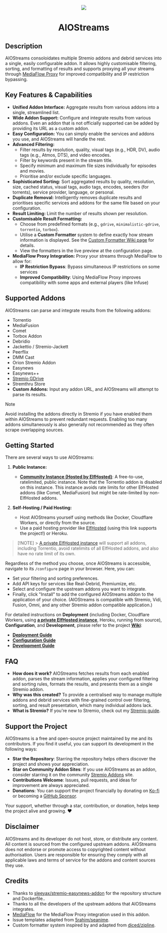 <p align="center"><img src="https://raw.githubusercontent.com/Viren070/AIOStreams/refs/heads/main/packages/frontend/public/assets/logo.png" /></p>
<h1 align="center" id="title">AIOStreams</h1>

## Description

AIOStreams consoloidates multiple Stremio addons and debrid services into a single, easily configurable addon. It allows highly customisable filtering, sorting, and formatting of results and supports proxying all your streams through [MediaFlow Proxy](https://github.com/mhdzumair/mediaflow-proxy) for improved compatibility and IP restriction bypassing.

## Key Features & Capabilities

- **Unified Addon Interface:** Aggregate results from various addons into a single, streamlined list.
- **Wide Addon Support:** Configure and integrate results from various addons. Even an addon that is not officially supported can be added by providing its URL as a custom addon.
- **Easy Configuration:** You can simply enable the services and addons you use, and AIOStreams will handle the rest.
- **Advanced Filtering:**
  - Filter results by resolution, quality, visual tags (e.g., HDR, DV), audio tags (e.g., Atmos, DTS), and video encodes.
  - Filter by keywords present in the stream title.
  - Specify minimum and maximum file sizes individually for episodes and movies.
  - Prioritise and/or exclude specific languages.
- **Sophisticated Sorting:** Sort aggregated results by quality, resolution, size, cached status, visual tags, audio tags, encodes, seeders (for torrents), service provider, language, or personal.
- **Duplicate Removal:** Intelligently removes duplicate results and prioritises specific services and addons for the same file based on your configuration.
- **Result Limiting:** Limit the number of results shown per resolution.
- **Customisable Result Formatting:**
  - Choose from predefined formats (e.g., `gdrive`, `minimalistic-gdrive`, `torrentio`, `torbox`).
  - Utilise a **Custom Formatter** system to define exactly how stream information is displayed. See the [Custom Formatter Wiki page](https://github.com/Viren070/AIOStreams/wiki/Custom-Formatter) for details.
  - View the formatters in the live preview at the configuration page.
- **MediaFlow Proxy Integration:** Proxy your streams through MediaFlow to allow for:
  - **IP Restriction Bypass**: Bypass simultaneous IP restrictions on some services
  - **Improved Compatibility**: Using MediaFlow Proxy improves compatibility with some apps and external players (like Infuse)

## Supported Addons

AIOStreams can parse and integrate results from the following addons:

- Torrentio
- MediaFusion
- Comet
- Torbox Addon
- Debridio
- Jackettio / Stremio-Jackett
- Peerflix
- DMM Cast
- Orion Stremio Addon
- Easynews
- Easynews++
- [Stremio GDrive](https://github.com/Viren070/stremio-gdrive-addon)
- Stremthru Store
- **Custom Addons:** Input any addon URL, and AIOStreams will attempt to parse its results.

> [!NOTE]
> Avoid installing the addons directly in Stremio if you have enabled them within AIOStreams to prevent redundant requests. Enabling too many addons simultaneously is also generally not recommended as they often scrape overlapping sources.

## Getting Started

There are several ways to use AIOStreams:

1.  **Public Instance:**

    - **[Community Instance (Hosted by ElfHosted)](https://aiostreams.elfhosted.com/configure)**: A free-to-use, ratelimited, public instance. Note that the Torrentio addon is disabled on this instance. This instance avoids rate limits for other ElfHosted addons (like Comet, MediaFusion) but might be rate-limited by non-ElfHosted addons.

2.  **Self-Hosting / Paid Hosting:**
    - Host AIOStreams yourself using methods like Docker, Cloudflare Workers, or directly from the source.
    - Use a paid hosting provider like [ElfHosted](https://store.elfhosted.com/product/aiostreams/elf/viren070/) (using this link supports the project!) or Heroku.

> [!NOTE] > [A private ElfHosted instance](https://store.elfhosted.com/product/aiostreams/elf/viren070/) will support all addons, including Torrentio, avoid ratelimits of all ElfHosted addons, and also have no rate limit of its own.

Regardless of the method you choose, once AIOStreams is accessible, navigate to its `/configure` page in your browser. Here, you can:

- Set your filtering and sorting preferences.
- Add API keys for services like Real-Debrid, Premiumize, etc.
- Select and configure the upstream addons you want to integrate.
- Finally, click "Install" to add the configured AIOStreams addon to the application of your choice. (AIOStreams is compatible with Stremio, Vidi, Fusion, Omni, and any other Stremio addon compatible application.)

For detailed instructions on **Deployment** (including Docker, Cloudflare Workers, using **[a private ElfHosted instance](https://store.elfhosted.com/product/aiostreams/elf/viren070/)**, Heroku, running from source), **Configuration**, and **Development**, please refer to the project [**Wiki**](https://github.com/Viren070/AIOStreams/wiki):

- **[Deployment Guide](https://github.com/Viren070/AIOStreams/wiki/Deployment)**
- **[Configuration Guide](https://github.com/Viren070/AIOStreams/wiki/Configuration)**
- **[Development Guide](https://github.com/Viren070/AIOStreams/wiki/Development)**

## FAQ

- **How does it work?** AIOStreams fetches results from each enabled addon, parses the stream information, applies your configured filtering and sorting rules, formats the results, and presents them as a single Stremio addon.
- **Why was this created?** To provide a centralised way to manage multiple addons and debrid services with fine-grained control over filtering, sorting, and result presentation, which many individual addons lack.
- **What is Stremio?** If you're new to Stremio, check out my [Stremio guide](https://guides.viren070.me/stremio).

## Support the Project

AIOStreams is a free and open-source project maintained by me and its contributors. If you find it useful, you can support its development in the following ways:

- **Star the Repository**: Starring the repository helps others discover the project and shows your appreciation.
- **Star on Community Addon Sites**: If you use AIOStreams as an addon, consider starring it on the community [Stremio Addons](https://beta.stremio-addons.net/addons/aiostreams-elfhosted) site.
- **Contributions Welcome**: Issues, pull requests, and ideas for improvement are always appreciated.
- **Donations**: You can support the project financially by donating on [Ko-fi](https://ko-fi.com/viren070) or becoming a [GitHub Sponsor](https://github.com/sponsors/Viren070).

Your support, whether through a star, contribution, or donation, helps keep the project alive and growing. ❤️

## Disclaimer

AIOStreams and its developer do not host, store, or distribute any content. All content is sourced from the configured upstream addons. AIOStreams does not endorse or promote access to copyrighted content without authorisation. Users are responsible for ensuring they comply with all applicable laws and terms of service for the addons and content sources they use.

## Credits

- Thanks to [sleeyax/stremio-easynews-addon](https://github.com/Sleeyax/stremio-easynews-addon) for the repository structure and Dockerfile..
- Thanks to all the developers of the upstream addons that AIOStreams integrates.
- [MediaFlow](https://github.com/Mhdzumair/mediaflow-proxy) for the MediaFlow Proxy integration used in this addon.
- Issue templates adapted from [5rahim/seanime](https://github.com/5rahim/seanime).
- Custom formatter system inspired by and adapted from [diced/zipline](https://github.com/diced/zipline).
